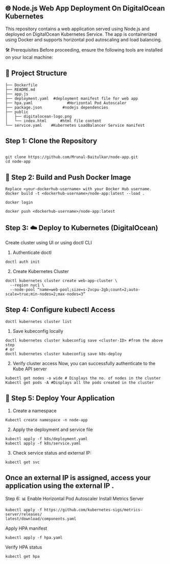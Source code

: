  ## 🌐 Node.js Web App Deployment On DigitalOcean Kubernetes

This repository contains a web application served using Node.js and deployed on DigitalOcean Kubernetes Service. The app is containerized using Docker and supports horizontal pod autoscaling and load balancing.


🛠️ Prerequisites
Before proceeding, ensure the following tools are installed on your local machine:


## 📁 Project Structure

```
├── Dockerfile
├── README.md
├── app.js
├── deployment.yaml  #deployment manifest file for web app
├── hpa.yaml               #Horizontal Pod Autoscaler
├── package.json         #nodejs dependencies
├── public
│   ├── digitalocean-logo.png
│   └── index.html      #html file content
└── service.yaml    #Kubernetes LoadBalancer Service manifest
```

## Step 1: Clone the Repository
```

git clone https://github.com/Mrunal-Baitulkar/node-app.git
cd node-app
```


## 🐳 Step 2: Build and Push Docker Image
```
Replace <your-dockerhub-username> with your Docker Hub username.
docker build -t <dockerhub-username>/node-app:latest --load .

docker login

docker push <dockerhub-username>/node-app:latest
```

      
## Step 3: ☁️ Deploy to Kubernetes (DigitalOcean)
Create cluster using UI or using doctl CLI
1. Authenticate doctl
```
doctl auth init
```
2. Create Kubernetes Cluster
```
doctl kubernetes cluster create web-app-cluster \
  --region nyc1 \
  --node-pool “name=web-pool;size=s-2vcpu-2gb;count=2;auto-scale=true;min-nodes=2;max-nodes=3”
```

## Step 4: Configure kubectl Access

```
doctl kubernetes cluster list
```

1. Save kubeconfig locally
```
doctl kubernetes cluster kubeconfig save <cluster-ID> #from the above step
# or
doctl kubernetes cluster kubeconfig save k8s-deploy

```

2. Verify cluster access
Now, you can successfully authenticate to the Kube API server
```
kubectl get nodes -o wide # Displays the no. of nodes in the cluster
Kubectl get pods -A #Displays all the pods created in the cluster

```

## 🚀 Step 5: Deploy Your Application
1. Create a namespace
```
Kubectl create namespace -n node-app
```

2. Apply the deployment and service file
```
kubectl apply -f k8s/deployment.yaml
kubectl apply -f k8s/service.yaml
```

3. Check service status and external IP:
```
kubectl get svc
```

## Once an external IP is assigned, access your application using the external IP .

Step 6: 📊 Enable Horizontal Pod Autoscaler
Install Metrics Server
```
kubectl apply -f https://github.com/kubernetes-sigs/metrics-server/releases/
latest/download/components.yaml
```
Apply HPA manifest
```
kubectl apply -f hpa.yaml
```
Verify HPA status
```
kubectl get hpa
```

